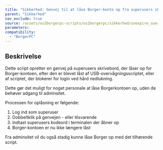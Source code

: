 ```yaml
---
title: "Sikkerhed: Genvej til at låse Borger-konto op fra superusers skrivebord"
parent: "Sikkerhed"
nav_exclude: true
source: /assets/os2borgerpc-scripts/os2borgerpc/sikkerhed/unexpire_user_superuser_shortcut.sh
parameters:
compatibility:
  - "BorgerPC"
---
```


## Beskrivelse
Dette script opretter en genvej på superusers skrivebord, der låser op for Borger-kontoen, efter den er blevet låst af USB-overvågningsscriptet, eller af scriptet, der blokerer for login ved hård nedlukning.

Dette gør det muligt for noget personale at låse Borgerkontoen op, uden de behøver adgang til adminsitet.

Processen for oplåsning er følgende:
1. Log ind som superuser
2. Dobbeltklik på genvejen - eller tilsvarende
3. Indtast superusers kodeord i terminalen der åbner op
4. Borger-kontoen er nu ikke længere låst

Fra adminsitet vil du også stadig kunne låse Borger op med det tilhørende script.